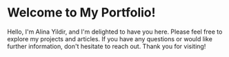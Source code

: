# Welcome to My Portfolio!

Hello, I'm Alina Yildir, and I'm delighted to have you here. Please feel free to explore my projects and articles. If you have any questions or would like further information, don't hesitate to reach out. Thank you for visiting!
